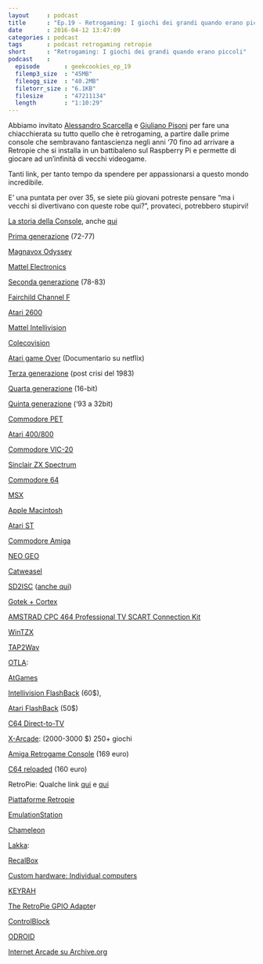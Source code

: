 ```yaml
---
layout     : podcast
title      : "Ep.19 - Retrogaming: I giochi dei grandi quando erano piccoli"
date       : 2016-04-12 13:47:09
categories : podcast
tags       : podcast retrogaming retropie 
short      : "Retrogaming: I giochi dei grandi quando erano piccoli"
podcast    :
  episode       : geekcookies_ep_19
  filemp3_size  : "45MB"
  fileogg_size  : "40.2MB" 
  filetorr_size : "6.1KB"
  filesize      : "47211134"
  length        : "1:10:29"
---
```


Abbiamo invitato [Alessandro Scarcella](http://www.ccworld.it/gli-autori/) e [Giuliano Pisoni](https://twitter.com/ccxx72) per fare una chiacchierata su tutto quello che è retrogaming, a partire dalle prime console che sembravano fantascienza negli anni ‘70 fino ad arrivare a Retropie che si installa in un battibaleno sul Raspberry Pi e permette di giocare ad un’infinità di vecchi videogame.

Tanti link, per tanto tempo da spendere per appassionarsi a questo mondo incredibile.

E’ una puntata per over 35, se siete più giovani potreste pensare “ma i vecchi si divertivano con queste robe qui?”, provateci, potrebbero stupirvi!

<!-- more -->

[La storia della Console](https://it.wikipedia.org/wiki/Console_(videogiochi)), anche [qui](http://www.ccworld.it/2015/07/retrogaming-console-80s/)

[Prima generazione](https://it.wikipedia.org/wiki/Storia_delle_console_per_videogiochi_(prima_era)) (72-77)

[Magnavox Odyssey](https://it.wikipedia.org/wiki/Magnavox_Odyssey)

[Mattel Electronics](http://www.handheldmuseum.com/Mattel/)

[Seconda generazione](https://it.wikipedia.org/wiki/Storia_delle_console_per_videogiochi_di_seconda_generazione) (78-83)

[Fairchild Channel F](https://it.wikipedia.org/wiki/Fairchild_Channel_F)

[Atari 2600](https://it.wikipedia.org/wiki/Atari_2600)

[Mattel Intellivision](https://it.wikipedia.org/wiki/Intellivision)

[Colecovision](https://it.wikipedia.org/wiki/ColecoVision)

[Atari game Over](http://www.wired.it/tv/regista-doc-sulle-cartucce-atari-avevo-pensato-tutto-per-finta/) (Documentario su netflix)

[Terza generazione](https://it.wikipedia.org/wiki/Storia_delle_console_per_videogiochi_(terza_era)) (post crisi del 1983)

[Quarta generazione](https://it.wikipedia.org/wiki/Storia_delle_console_per_videogiochi_(quarta_era)) (16-bit)

[Quinta generazione](https://it.wikipedia.org/wiki/Storia_delle_console_per_videogiochi_(quinta_era)) (‘93 a 32bit)

[Commodore PET](https://it.wikipedia.org/wiki/Commodore_PET)

[Atari 400/800](https://it.wikipedia.org/wiki/Atari_400/800)

[Commodore VIC-20](https://it.wikipedia.org/wiki/Commodore_VIC-20)

[Sinclair ZX Spectrum](https://it.wikipedia.org/wiki/Sinclair_ZX_Spectrum)

[Commodore 64](https://it.wikipedia.org/wiki/Commodore_64)

[MSX](https://it.wikipedia.org/wiki/Standard_MSX)

[Apple Macintosh](https://it.wikipedia.org/wiki/Apple_Macintosh)

[Atari ST](https://it.wikipedia.org/wiki/Atari_ST) 

[Commodore Amiga](https://it.wikipedia.org/wiki/Amiga)

[NEO GEO](https://it.wikipedia.org/wiki/Neo_Geo)

[Catweasel](http://wiki.icomp.de/wiki/Catweasel)

[SD2ISC](https://www.sd2iec.de/) ([anche qui](http://www.ccworld.it/2015/08/commodore-64-sd2iec/))

[Gotek + Cortex](http://www.ccworld.it/2015/07/gotek-amiga-usb-floppy-drive-emulator/) 

[AMSTRAD CPC 464 Professional TV SCART Connection Kit](http://www.ccworld.it/2013/11/amstrad-cpc-464-professional-tv-scart-connection-kit/)

[WinTZX](http://www.wintzx.fr/webStart.html)

[TAP2Wav](http://plus4world.powweb.com/tools/TAP2WAV)

[OTLA](https://code.google.com/archive/p/otla/downloads):

[AtGames](http://www.atgames.us)

[Intellivision FlashBack](http://www.ccworld.it/2015/07/unboxing-intellivision-flashback/) (60\$),

[Atari FlashBack](http://www.ccworld.it/2015/11/atari-flashback-unboxing/) (50\$)

[C64 Direct-to-TV](http://en.wikipedia.org/wiki/C64_Direct-to-TV)

[X-Arcade](http://shop.xgaming.com): (2000-3000 \$) 250+ giochi

[Amiga Retrogame Console](http://www.armigaproject.com) (169 euro)

[C64 reloaded](https://icomp.de/shop-icomp/en/shop/product/c64-reloaded.html) (160 euro)

RetroPie: Qualche link [qui](http://goo.gl/tZ9j8U) e [qui](http://goo.gl/z9A3xz) 

[Piattaforme Retropie](http://blog.petrockblock.com/retropie/arcade-systems-game-consoles-and-home-computers-in-retropie/)

[EmulationStation](http://www.emulationstation.org)

[Chameleon](http://chameleon.enging.com)

[Lakka](http://www.lakka.tv):

[RecalBox](http://www.recalbox.com)

[Custom hardware: Individual computers](http://wiki.icomp.de/wiki/Main_Page) 

[KEYRAH](http://wiki.icomp.de/wiki/Keyrah_V2)

[The RetroPie GPIO Adapte](http://blog.petrockblock.com/2012/10/21/the-retropie-gpio-adapter/)r

[ControlBlock](http://blog.petrockblock.com/2014/12/29/controlblock-power-switch-and-io-for-the-raspberry-pi/)

[ODROID](http://www.hardkernel.com/main/main.php)

[Internet Arcade su Archive.org](https://archive.org/details/internetarcade)


